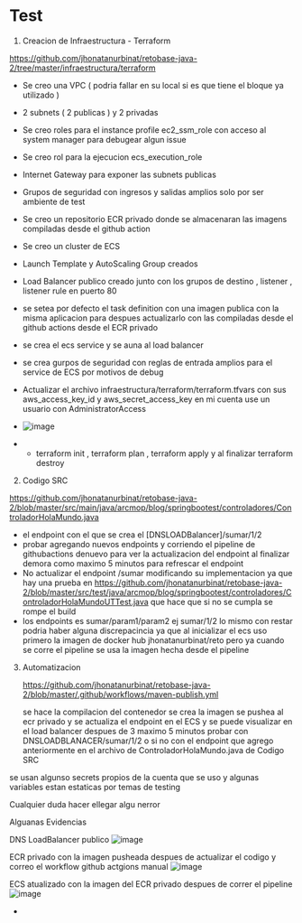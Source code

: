 # Test


1. Creacion de Infraestructura - Terraform 

https://github.com/jhonatanurbinat/retobase-java-2/tree/master/infraestructura/terraform

- Se creo una VPC ( podria fallar en su local si es que tiene el bloque ya utilizado )
- 2 subnets ( 2 publicas ) y 2 privadas
- Se creo roles para el instance profile ec2_ssm_role con acceso al system manager para debugear algun issue
- Se creo rol para la ejecucion ecs_execution_role
- Internet Gateway para exponer las subnets publicas
- Grupos de seguridad con ingresos y salidas amplios solo por ser ambiente de test
- Se creo un repositorio ECR privado donde se almacenaran las imagens compiladas desde el github action
- Se creo un cluster de ECS
- Launch Template y AutoScaling Group creados
- Load Balancer publico creado junto con los grupos de destino , listener , listener rule en puerto 80 
- se setea por defecto el task definition con una imagen publica con la misma aplicacion para despues actualizarlo con las compiladas desde el github actions desde el ECR privado
- se crea el ecs service y se auna al load balancer
- se crea gurpos de seguridad con reglas de entrada amplios para el service de ECS por motivos de debug

- Actualizar el archivo infraestructura/terraform/terraform.tfvars con sus aws_access_key_id     y aws_secret_access_key  en mi cuenta use un usuario con AdministratorAccess

- ![image](https://github.com/user-attachments/assets/6713b4a9-64ed-402d-998e-efbac67edca7)

- -  terraform init , terraform plan , terraform apply  y al finalizar terraform destroy

2.  Codigo SRC

https://github.com/jhonatanurbinat/retobase-java-2/blob/master/src/main/java/arcmop/blog/springbootest/controladores/ControladorHolaMundo.java

- el endpoint con el que se crea el [DNSLOADBalancer]/sumar/1/2
- probar agregando nuevos endpoints y corriendo el pipeline de githubactions denuevo para ver la actualizacion del endpoint al finalizar
  demora como maximo 5 minutos para refrescar el endpoint
- No actualizar el endpoint /sumar modificando su implementacion ya que hay una prueba en https://github.com/jhonatanurbinat/retobase-java-2/blob/master/src/test/java/arcmop/blog/springbootest/controladores/ControladorHolaMundoUTTest.java  que hace que si no se cumpla se rompe el build
- los endpoints es sumar/param1/param2 ej sumar/1/2 lo mismo con restar  podria haber alguna discrepacincia ya que al inicializar el ecs uso primero la imagen de docker hub jhonatanurbinat/reto pero ya cuando se corre el pipeline se usa la imagen hecha desde el pipeline

3. Automatizacion

   https://github.com/jhonatanurbinat/retobase-java-2/blob/master/.github/workflows/maven-publish.yml

   se hace la compilacion del contenedor se crea la imagen se pushea al ecr privado y se actualiza el endpoint en el ECS y se puede visualizar en el load balancer despues de 3 maximo 5 minutos
   probar con DNSLOADBLANACER/sumar/1/2 o si no con el endpoint que agrego anteriormente en el archivo de ControladorHolaMundo.java
 de Codigo SRC

  se usan algunso secrets propios de la cuenta que se uso y algunas variables estan estaticas por temas de testing

  Cualquier duda hacer ellegar algu nerror 

  Alguanas Evidencias

 DNS LoadBalancer publico
  ![image](https://github.com/user-attachments/assets/185b26da-6b21-40e9-a3cd-23def602e891)

ECR privado con la imagen pusheada despues de actualizar el codigo y correo el workflow github actgions manual
![image](https://github.com/user-attachments/assets/a362806a-c571-47f7-b501-c613871450de)

 ECS atualizado con la imagen del ECR privado despues de correr el pipeline
  ![image](https://github.com/user-attachments/assets/c80e1a39-4f50-4829-b834-428956f9766b)


- 
  


